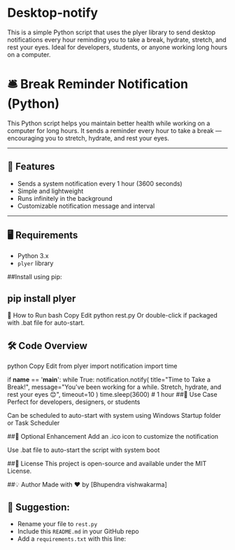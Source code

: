 # Desktop-notify
This is a simple Python script that uses the plyer library to send desktop notifications every hour reminding you to take a break, hydrate, stretch, and rest your eyes. Ideal for developers, students, or anyone working long hours on a computer.

# 🛎️ Break Reminder Notification (Python)

This Python script helps you maintain better health while working on a computer for long hours. It sends a reminder every hour to take a break — encouraging you to stretch, hydrate, and rest your eyes.

---

## 📌 Features

- Sends a system notification every 1 hour (3600 seconds)
- Simple and lightweight
- Runs infinitely in the background
- Customizable notification message and interval

---

## 🖥️ Requirements

- Python 3.x
- `plyer` library

##Install using pip:


## pip install plyer
🚀 How to Run
bash
Copy
Edit
python rest.py
Or double-click if packaged with .bat file for auto-start.

## 🛠️ Code Overview
python
Copy
Edit
from plyer import notification
import time

if __name__ == '__main__':
    while True:
        notification.notify(
            title="Time to Take a Break!",
            message="You've been working for a while. Stretch, hydrate, and rest your eyes 😊",
            timeout=10
        )
        time.sleep(3600)  # 1 hour
##🧠 Use Case
Perfect for developers, designers, or students

Can be scheduled to auto-start with system using Windows Startup folder or Task Scheduler

##📂 Optional Enhancement
Add an .ico icon to customize the notification

Use .bat file to auto-start the script with system boot

##📃 License
This project is open-source and available under the MIT License.

##💡 Author
Made with ❤️ by [Bhupendra vishwakarma]



## 📝 Suggestion:
- Rename your file to `rest.py`
- Include this `README.md` in your GitHub repo
- Add a `requirements.txt` with this line:
